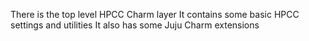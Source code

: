 There is the top level HPCC Charm layer
It contains some basic HPCC settings and utilities
It also has some Juju Charm extensions
